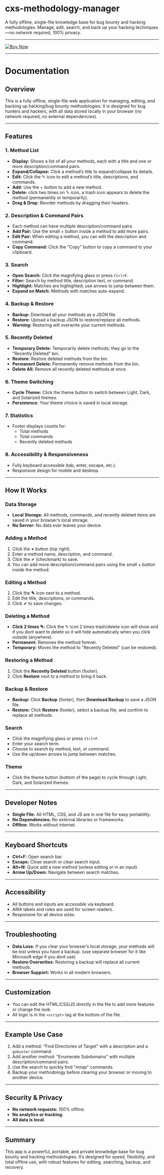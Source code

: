 # cxs-methodology-manager

A fully offline, single-file knowledge base for bug bounty and hacking methodologies. Manage, edit, search, and back up your hacking techniques—no network required, 100% privacy.

---

[![Buy Now](https://img.shields.io/badge/Buy%20Now-Click%20Here-brightgreen?style=for-the-badge)](YOUR_PROJECT_LINK_HERE)



---

# Documentation


## Overview

This is a fully offline, single-file web application for managing, editing, and backing up hacking/bug bounty methodologies. It is designed for bug hunters and hackers, with all data stored locally in your browser (no network required, no external dependencies).

---

## Features

### 1. **Method List**
- **Display:** Shows a list of all your methods, each with a title and one or more description/command pairs.
- **Expand/Collapse:** Click a method’s title to expand/collapse its details.
- **Edit:** Click the ✎ icon to edit a method’s title, descriptions, and commands.
- **Add:** Use the + button to add a new method.
- **Delete:** click two times on ✎ icon, a trash icon appears to delete the method (permanently or temporarily).
- **Drag & Drop:** Reorder methods by dragging their headers.

### 2. **Description & Command Pairs**
- Each method can have multiple description/command pairs.
- **Add Pair:** Use the small + button inside a method to add more pairs.
- **Edit Pair:** When editing a method, you can edit the description and command.
- **Copy Command:** Click the "Copy" button to copy a command to your clipboard.

### 3. **Search**
- **Open Search:** Click the magnifying glass or press `Ctrl+F`.
- **Filter:** Search by method title, description text, or command.
- **Highlight:** Matches are highlighted; use arrows to jump between them.
- **Expand on Match:** Methods with matches auto-expand.

### 4. **Backup & Restore**
- **Backup:** Download all your methods as a JSON file.
- **Restore:** Upload a backup JSON to restore/replace all methods.
- **Warning:** Restoring will overwrite your current methods.

### 5. **Recently Deleted**
- **Temporary Delete:** Temporarily delete methods; they go to the "Recently Deleted" bin.
- **Restore:** Restore deleted methods from the bin.
- **Permanent Delete:** Permanently remove methods from the bin.
- **Delete All:** Remove all recently deleted methods at once.

### 6. **Theme Switching**
- **Cycle Theme:** Click the theme button to switch between Light, Dark, and Solarized themes.
- **Persistence:** Your theme choice is saved in local storage.

### 7. **Statistics**
- Footer displays counts for:
  - Total methods
  - Total commands
  - Recently deleted methods

### 8. **Accessibility & Responsiveness**
- Fully keyboard accessible (tab, enter, escape, etc.).
- Responsive design for mobile and desktop.

---

## How It Works

### Data Storage

- **Local Storage:** All methods, commands, and recently deleted items are saved in your browser’s local storage.
- **No Server:** No data ever leaves your device.

### Adding a Method

1. Click the **+** button (top right).
2. Enter a method name, description, and command.
3. Click the ✔ (checkmark) to save.
4. You can add more description/command pairs using the small + button inside the method.

### Editing a Method

1. Click the **✎** icon next to a method.
2. Edit the title, descriptions, or commands.
3. Click ✔ to save changes.

### Deleting a Method

  - **Click 2 times ✎:** Click the ✎ icon 2 times trash/delete icon will show and if you dont want to delete so it will hide automatically when you click outside (anywhere).
  - **Permanent:** Removes the method forever.
  - **Temporary:** Moves the method to "Recently Deleted" (can be restored).

### Restoring a Method

1. Click the **Recently Deleted** button (footer).
2. Click **Restore** next to a method to bring it back.

### Backup & Restore

- **Backup:** Click **Backup** (footer), then **Download Backup** to save a JSON file.
- **Restore:** Click **Restore** (footer), select a backup file, and confirm to replace all methods.

### Search

- Click the magnifying glass or press `Ctrl+F`.
- Enter your search term.
- Choose to search by method, text, or command.
- Use the up/down arrows to jump between matches.

### Theme

- Click the theme button (bottom of the page) to cycle through Light, Dark, and Solarized themes.

---

## Developer Notes

- **Single File:** All HTML, CSS, and JS are in one file for easy portability.
- **No Dependencies:** No external libraries or frameworks.
- **Offline:** Works without internet.

---

## Keyboard Shortcuts

- **Ctrl+F:** Open search bar.
- **Escape:** Close search or clear search input.
- **Alt+N:** Quick add a new method (unless editing or in an input).
- **Arrow Up/Down:** Navigate between search matches.

---

## Accessibility

- All buttons and inputs are accessible via keyboard.
- ARIA labels and roles are used for screen readers.
- Responsive for all device sizes.

---

## Troubleshooting

- **Data Loss:** If you clear your browser’s local storage, your methods will be lost unless you have a backup. (use separate browser for it like Microsoft edge if you dont use)
- **Restore Overwrites:** Restoring a backup will replace all current methods.
- **Browser Support:** Works in all modern browsers.

---

## Customization

- You can edit the HTML/CSS/JS directly in the file to add more features or change the look.
- All logic is in the `<script>` tag at the bottom of the file.

---

## Example Use Case

1. Add a method: "Find Directories of Target" with a description and a `gobuster` command.
2. Add another method: "Enumerate Subdomains" with multiple description/command pairs.
3. Use the search to quickly find "nmap" commands.
4. Backup your methodology before clearing your browser or moving to another device.

---

## Security & Privacy

- **No network requests:** 100% offline.
- **No analytics or tracking.**
- **All data is local.**

---

## Summary

This app is a powerful, portable, and private knowledge base for bug bounty and hacking methodologies. It’s designed for speed, flexibility, and total offline use, with robust features for editing, searching, backup, and recovery. 
